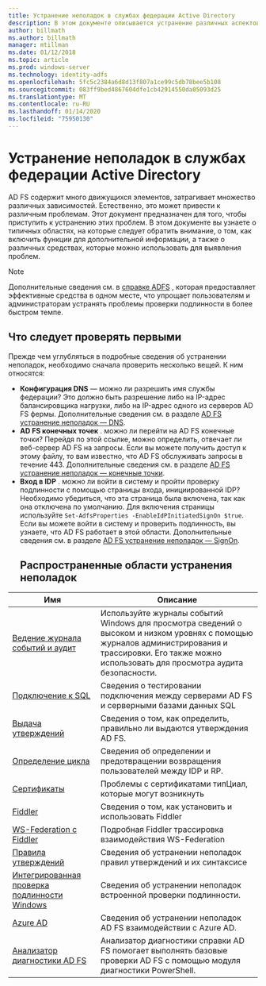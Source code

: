 ```yaml
---
title: Устранение неполадок в службах федерации Active Directory
description: В этом документе описывается устранение различных аспектов AD FS
author: billmath
ms.author: billmath
manager: mtillman
ms.date: 01/12/2018
ms.topic: article
ms.prod: windows-server
ms.technology: identity-adfs
ms.openlocfilehash: 5fc5c2384a6d8d13f807a1ce99c5db78bee5b108
ms.sourcegitcommit: 083ff9bed4867604dfe1cb42914550da05093d25
ms.translationtype: MT
ms.contentlocale: ru-RU
ms.lasthandoff: 01/14/2020
ms.locfileid: "75950130"
---
```

# <a name="troubleshooting-ad-fs"></a>Устранение неполадок в службах федерации Active Directory
AD FS содержит много движущихся элементов, затрагивает множество различных зависимостей.  Естественно, это может привести к различным проблемам.  Этот документ предназначен для того, чтобы приступить к устранению этих проблем.  В этом документе вы узнаете о типичных областях, на которые следует обратить внимание, о том, как включить функции для дополнительной информации, а также о различных средствах, которые можно использовать для выявления проблем.  

>[!NOTE]
>Дополнительные сведения см. в [справке ADFS](https://adfshelp.microsoft.com) , которая предоставляет эффективные средства в одном месте, что упрощает пользователям и администраторам устранять проблемы проверки подлинности в более быстром темпе. 


## <a name="what-to-check-first"></a>Что следует проверять первыми
Прежде чем углубляться в подробные сведения об устранении неполадок, необходимо сначала проверить несколько вещей.  К ним относятся:
- **Конфигурация DNS** — можно ли разрешить имя службы федерации?  Это должно быть разрешение либо на IP-адрес балансировщика нагрузки, либо на IP-адрес одного из серверов AD FS фермы.  Дополнительные сведения см. в разделе [AD FS устранение неполадок — DNS](ad-fs-tshoot-dns.md).
- **AD FS конечных точек** . можно ли перейти на AD FS конечные точки?  Перейдя по этой ссылке, можно определить, отвечает ли веб-сервер AD FS на запросы.  Если вы можете получить доступ к этому файлу, то вам известно, что AD FS обслуживать запросы в течение 443.  Дополнительные сведения см. в разделе [AD FS устранение неполадок — конечные точки](ad-fs-tshoot-endpoints.md).
- **Вход в IDP** . можно ли войти в систему и пройти проверку подлинности с помощью страницы входа, инициированной IDP?  Необходимо убедиться, что эта страница была включена, так как она отключена по умолчанию.  Для включения страницы используйте `Set-AdfsProperties -EnableIdPInitiatedSignOn $true`.  Если вы можете войти в систему и проверить подлинность, вы узнаете, что AD FS работает в этой области.  Дополнительные сведения см. в разделе [AD FS устранение неполадок — SignOn](ad-fs-tshoot-initiatedsignon.md).
  ##  <a name="common-troubleshooting-areas"></a>Распространенные области устранения неполадок

|Имя|Описание|
|-----|-----|
|[Ведение журнала событий и аудит](ad-fs-tshoot-logging.md)|Используйте журналы событий Windows для просмотра сведений о высоком и низком уровнях с помощью журналов администрирования и трассировки.  Его также можно использовать для просмотра аудита безопасности.|
|[Подключение к SQL](ad-fs-tshoot-sql.md)|Сведения о тестировании подключения между серверами AD FS и серверными базами данных SQL|
|[Выдача утверждений](ad-fs-tshoot-claims-issuance.md)|Сведения о том, как определить, правильно ли выдаются утверждения AD FS.|
|[Определение цикла](ad-fs-tshoot-loop.md)|Сведения об определении и предотвращении возвращения пользователей между IDP и RP.|
|[Сертификаты](ad-fs-tshoot-certs.md)|Проблемы с сертификатами типЦиал, которые могут возникнуть|
|[Fiddler](ad-fs-tshoot-fiddler.md)|Сведения о том, как установить и использовать Fiddler|
|[WS-Federation с Fiddler](ad-fs-tshoot-fiddler-ws-fed.md)|Подробная Fiddler трассировка взаимодействия WS-Federation|
|[Правила утверждений](ad-fs-tshoot-claims-rules.md)|Сведения об устранении неполадок правил утверждений и их синтаксисе|
|[Интегрированная проверка подлинности Windows](ad-fs-tshoot-iwa.md)|Сведения об устранении неполадок встроенной проверки подлинности.|
|[Azure AD](ad-fs-tshoot-azure.md)|Сведения об устранении неполадок AD FS взаимодействии с Azure AD.|
|[Анализатор диагностики AD FS](ad-fs-diagnostics-analyzer.md)|Анализатор диагностики справки AD FS помогает выполнять базовые проверки AD FS с помощью модуля диагностики PowerShell. 